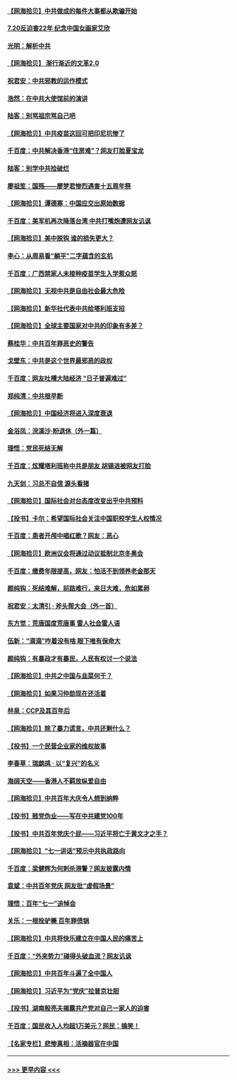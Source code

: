 #### [【网海拾贝】中共做成的每件大事都从欺骗开始](../pages/nsc993/n13101163.md?t=07211101) 
#### [7.20反迫害22年 纪念中国女画家艾欣](../pages/nsc993/n13100071.md?t=07211101) 
#### [光明：解析中共](../pages/nsc993/n13099934.md?t=07211101) 
#### [【网海拾贝】 渐行渐近的文革2.0](../pages/nsc993/n13099588.md?t=07211101) 
#### [祝君安：中共邪教的运作模式](../pages/nsc993/n13099456.md?t=07211101) 
#### [浩然：在中共大使馆前的演讲](../pages/nsc993/n13098467.md?t=07211101) 
#### [陆客：别骂祖宗骂自己吧](../pages/nsc993/n13097813.md?t=07211101) 
#### [【网海拾贝】中共疫苗这回可把印尼坑惨了](../pages/nsc993/n13096777.md?t=07211101) 
#### [千百度：中共解决香港“住房难”？网友打脸夏宝龙](../pages/nsc993/n13096607.md?t=07211101) 
#### [陆客：别学中共捡破烂](../pages/nsc993/n13096489.md?t=07211101) 
#### [廖祖笙：国殇——廖梦君惨烈遇害十五周年祭](../pages/nsc993/n13096340.md?t=07211101) 
#### [【网海拾贝】谭德塞：中国应交出原始数据](../pages/nsc993/n13095308.md?t=07211101) 
#### [千百度：美军机再次降落台湾 中共打嘴炮遭网友讥讽](../pages/nsc993/n13095250.md?t=07211101) 
#### [【网海拾贝】美中脱钩 谁的损失更大？](../pages/nsc993/n13093068.md?t=07211101) 
#### [李心：从周易看“躺平”二字蕴含的玄机](../pages/nsc993/n13091424.md?t=07211101) 
#### [千百度：广西禁家人未接种疫苗学生入学惹众怒](../pages/nsc993/n13090506.md?t=07211101) 
#### [【网海拾贝】无视中共是自由社会最大危险](../pages/nsc993/n13089767.md?t=07211101) 
#### [【网海拾贝】新华社代表中共给塔利班支招](../pages/nsc993/n13087892.md?t=07211101) 
#### [【网海拾贝】全球主要国家对中共的印象有多差？](../pages/nsc993/n13085788.md?t=07211101) 
#### [蔡桂华：中共百年罪恶史的警告](../pages/nsc993/n13085715.md?t=07211101) 
#### [戈壁东：中共是这个世界最邪恶的政权](../pages/nsc993/n13085641.md?t=07211101) 
#### [千百度：网友吐槽大陆经济 “日子普遍难过”](../pages/nsc993/n13085475.md?t=07211101) 
#### [郑纯清：中共根早断](../pages/nsc993/n13084579.md?t=07211101) 
#### [【网海拾贝】中国经济将进入深度衰退](../pages/nsc993/n13082552.md?t=07211101) 
#### [金浴凤：浣溪沙·盼退休（外一篇）](../pages/nsc993/n13081560.md?t=07211101) 
#### [理悟：党民死结无解](../pages/nsc993/n13081552.md?t=07211101) 
#### [千百度：炫耀塔利班称中共是朋友  胡锡进被网友打脸](../pages/nsc993/n13081538.md?t=07211101) 
#### [九天剑：习总不自信 源头看猪](../pages/nsc993/n13081197.md?t=07211101) 
#### [【网海拾贝】国际社会对台态度改变出乎中共预料](../pages/nsc993/n13080968.md?t=07211101) 
#### [【投书】卡尔：希望国际社会关注中国职校学生人权情况](../pages/nsc993/n13080410.md?t=07211101) 
#### [千百度：患者开颅中唱红歌？网友：恶心](../pages/nsc993/n13080377.md?t=07211101) 
#### [【网海拾贝】欧洲议会将通过动议抵制北京冬奥会](../pages/nsc993/n13078156.md?t=07211101) 
#### [千百度：缴费年限提高，网友：怕活不到领养老金那天](../pages/nsc993/n13078088.md?t=07211101) 
#### [颜纯钩：死结难解，前路难行，来日大难，危如累卵](../pages/nsc993/n13077179.md?t=07211101) 
#### [祝君安：太清引 · 斧头帮大会（外一首）](../pages/nsc993/n13077162.md?t=07211101) 
#### [东方觉：荒唐国度荒唐事 雷人社会雷人语](../pages/nsc993/n13075917.md?t=07211101) 
#### [伍新：“滴滴”咋着没有啥 眼下唯有保命大](../pages/nsc993/n13075894.md?t=07211101) 
#### [颜纯钩：有暴政才有暴民，人民有权讨一个说法](../pages/nsc993/n13075734.md?t=07211101) 
#### [【网海拾贝】中共之中国与韭菜何干？](../pages/nsc993/n13075428.md?t=07211101) 
#### [【网海拾贝】如果习仲勋现在还活着](../pages/nsc993/n13073410.md?t=07211101) 
#### [林泉：CCP及其百年后](../pages/nsc993/n13073226.md?t=07211101) 
#### [【网海拾贝】除了暴力谎言，中共还剩什么？](../pages/nsc993/n13071082.md?t=07211101) 
#### [【投书】一个民营企业家的维权故事](../pages/nsc993/n13070932.md?t=07211101) 
#### [李春草：瑞鹧鸪 · 以“复兴”的名义](../pages/nsc993/n13069984.md?t=07211101) 
#### [海阔天空——香港人不羁放纵爱自由](../pages/nsc993/n13069407.md?t=07211101) 
#### [【网海拾贝】中共百年大庆令人想到纳粹](../pages/nsc993/n13068483.md?t=07211101) 
#### [【投书】贱党伪业——写在中共建党100年](../pages/nsc993/n13067843.md?t=07211101) 
#### [【投书】中共百年党庆个屁——习近平将亡于黄文才之手？](../pages/nsc993/n13067425.md?t=07211101) 
#### [【网海拾贝】“七一讲话”预示中共执政路向](../pages/nsc993/n13066434.md?t=07211101) 
#### [千百度：梁健辉为何刺杀港警？网友披露内情](../pages/nsc993/n13066979.md?t=07211101) 
#### [袁斌：中共百年党庆 网友批“虚假场景”](../pages/nsc993/n13066385.md?t=07211101) 
#### [理悟：百年“七一”追悼会](../pages/nsc993/n13066106.md?t=07211101) 
#### [关乐：一根拴驴橛 百年罪债锅](../pages/nsc993/n13066089.md?t=07211101) 
#### [【网海拾贝】中共将快乐建立在中国人民的痛苦上](../pages/nsc993/n13064939.md?t=07211101) 
#### [千百度：“外来势力”碰得头破血流？网友讥讽](../pages/nsc993/n13064878.md?t=07211101) 
#### [【网海拾贝】中共百年斗遍了全中国人](../pages/nsc993/n13060020.md?t=07211101) 
#### [【网海拾贝】习近平为“党庆”拉普京壮胆](../pages/nsc993/n13057781.md?t=07211101) 
#### [【投书】湖南殷亮夫揭露共产党对自己一家人的迫害](../pages/nsc993/n13057744.md?t=07211101) 
#### [千百度：国民收入人均超1万美元？网民：搞笑！](../pages/nsc993/n13057692.md?t=07211101) 
#### [【名家专栏】悲惨真相：活摘器官在中国](../pages/nsc993/n13056611.md?t=07211101) 

----
#### [ >>> 更早内容 <<< ](../indexes/nsc993-earlier.md)
